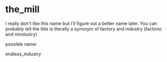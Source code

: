 # the_mill

 
I really don't like this name but I'll figure out a better name later. You can probably tell the title is literally a synonym of factory and industry (factorio and mindustry)

possible name:

endless_industry